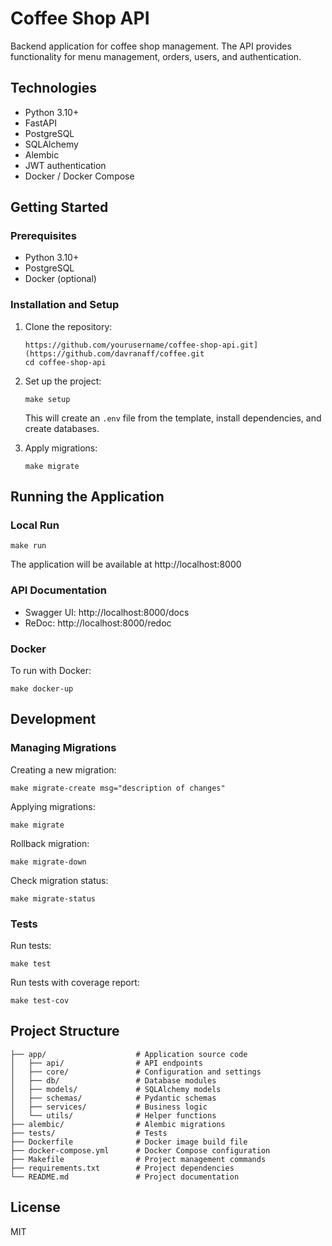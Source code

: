 # Coffee Shop API

Backend application for coffee shop management. The API provides functionality for menu management, orders, users, and authentication.

## Technologies

- Python 3.10+
- FastAPI
- PostgreSQL
- SQLAlchemy
- Alembic
- JWT authentication
- Docker / Docker Compose

## Getting Started

### Prerequisites

- Python 3.10+
- PostgreSQL
- Docker (optional)

### Installation and Setup

1. Clone the repository:
   ```
   https://github.com/yourusername/coffee-shop-api.git](https://github.com/davranaff/coffee.git
   cd coffee-shop-api
   ```

2. Set up the project:
   ```
   make setup
   ```
   
   This will create an `.env` file from the template, install dependencies, and create databases.

3. Apply migrations:
   ```
   make migrate
   ```

## Running the Application

### Local Run

```
make run
```

The application will be available at http://localhost:8000

### API Documentation

- Swagger UI: http://localhost:8000/docs
- ReDoc: http://localhost:8000/redoc

### Docker

To run with Docker:

```
make docker-up
```

## Development

### Managing Migrations

Creating a new migration:
```
make migrate-create msg="description of changes"
```

Applying migrations:
```
make migrate
```

Rollback migration:
```
make migrate-down
```

Check migration status:
```
make migrate-status
```

### Tests

Run tests:
```
make test
```

Run tests with coverage report:
```
make test-cov
```

## Project Structure

```
├── app/                    # Application source code
│   ├── api/                # API endpoints
│   ├── core/               # Configuration and settings
│   ├── db/                 # Database modules
│   ├── models/             # SQLAlchemy models
│   ├── schemas/            # Pydantic schemas
│   ├── services/           # Business logic
│   └── utils/              # Helper functions
├── alembic/                # Alembic migrations
├── tests/                  # Tests
├── Dockerfile              # Docker image build file
├── docker-compose.yml      # Docker Compose configuration
├── Makefile                # Project management commands
├── requirements.txt        # Project dependencies
└── README.md               # Project documentation
```

## License

MIT 

